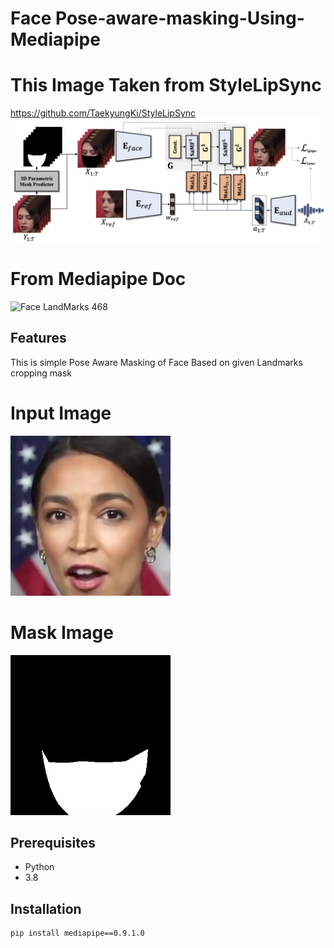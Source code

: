 # Face Pose-aware-masking-Using-Mediapipe
# This Image Taken from StyleLipSync 
https://github.com/TaekyungKi/StyleLipSync
![Pose-aware Masking Logo]( Logo/sylelipsync.png)
# From Mediapipe Doc
![Face LandMarks 468 ]( Logo/mediapipe_face_landmark_fullsize.png)

## Features
  This is simple Pose Aware Masking of Face 
  Based on given Landmarks cropping mask
  # Input Image
  ![Pose-aware Masking Logo]( Logo/00001.jpg)
  # Mask Image
  ![Pose-aware Masking Logo]( Logo/00001_front_mask.jpg)

## Prerequisites

- Python
- 3.8

## Installation

```bash
pip install mediapipe==0.9.1.0
